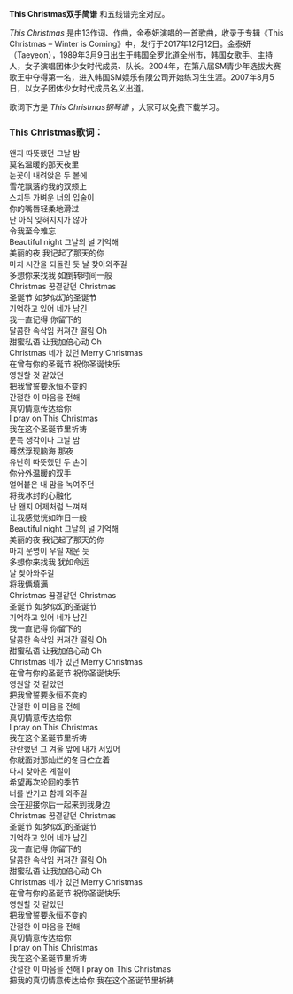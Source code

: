 

**This Christmas双手简谱** 和五线谱完全对应。

_This Christmas_ 是由13作词、作曲，金泰妍演唱的一首歌曲，收录于专辑《This Christmas – Winter is
Coming》中，发行于2017年12月12日。金泰妍（Taeyeon），1989年3月9日出生于韩国全罗北道全州市，韩国女歌手、主持人，女子演唱团体少女时代成员、队长。2004年，在第八届SM青少年选拔大赛歌王中夺得第一名，进入韩国SM娱乐有限公司开始练习生生涯。2007年8月5日，以女子团体少女时代成员名义出道。

歌词下方是 _This Christmas钢琴谱_ ，大家可以免费下载学习。

### This Christmas歌词：

왠지 따뜻했던 그날 밤  
莫名温暖的那天夜里  
눈꽃이 내려앉은 두 볼에  
雪花飘落的我的双颊上  
스치듯 가벼운 너의 입술이  
你的嘴唇轻柔地滑过  
난 아직 잊혀지지가 않아  
令我至今难忘  
Beautiful night 그날의 널 기억해  
美丽的夜 我记起了那天的你  
마치 시간을 되돌린 듯 날 찾아와주길  
多想你来找我 如倒转时间一般  
Christmas 꿈결같던 Christmas  
圣诞节 如梦似幻的圣诞节  
기억하고 있어 네가 남긴  
我一直记得 你留下的  
달콤한 속삭임 커져간 떨림 Oh  
甜蜜私语 让我加倍心动 Oh  
Christmas 네가 있던 Merry Christmas  
在曾有你的圣诞节 祝你圣诞快乐  
영원할 것 같았던  
把我曾誓要永恒不变的  
간절한 이 마음을 전해  
真切情意传达给你  
I pray on This Christmas  
我在这个圣诞节里祈祷  
문득 생각이나 그날 밤  
蓦然浮现脑海 那夜  
유난히 따뜻했던 두 손이  
你分外温暖的双手  
얼어붙은 내 맘을 녹여주던  
将我冰封的心融化  
난 왠지 어제처럼 느껴져  
让我感觉恍如昨日一般  
Beautiful night 그날의 널 기억해  
美丽的夜 我记起了那天的你  
마치 운명이 우릴 채운 듯  
多想你来找我 犹如命运  
날 찾아와주길  
将我俩填满  
Christmas 꿈결같던 Christmas  
圣诞节 如梦似幻的圣诞节  
기억하고 있어 네가 남긴  
我一直记得 你留下的  
달콤한 속삭임 커져간 떨림 Oh  
甜蜜私语 让我加倍心动 Oh  
Christmas 네가 있던 Merry Christmas  
在曾有你的圣诞节 祝你圣诞快乐  
영원할 것 같았던  
把我曾誓要永恒不变的  
간절한 이 마음을 전해  
真切情意传达给你  
I pray on This Christmas  
我在这个圣诞节里祈祷  
찬란했던 그 겨울 앞에 내가 서있어  
你就面对那灿烂的冬日伫立着  
다시 찾아온 계절이  
希望再次轮回的季节  
너를 반기고 함께 와주길  
会在迎接你后一起来到我身边  
Christmas 꿈결같던 Christmas  
圣诞节 如梦似幻的圣诞节  
기억하고 있어 네가 남긴  
我一直记得 你留下的  
달콤한 속삭임 커져간 떨림 Oh  
甜蜜私语 让我加倍心动 Oh  
Christmas 네가 있던 Merry Christmas  
在曾有你的圣诞节 祝你圣诞快乐  
영원할 것 같았던  
把我曾誓要永恒不变的  
간절한 이 마음을 전해  
真切情意传达给你  
I pray on This Christmas  
我在这个圣诞节里祈祷  
간절한 이 마음을 전해 I pray on This Christmas  
把我的真切情意传达给你 我在这个圣诞节里祈祷

